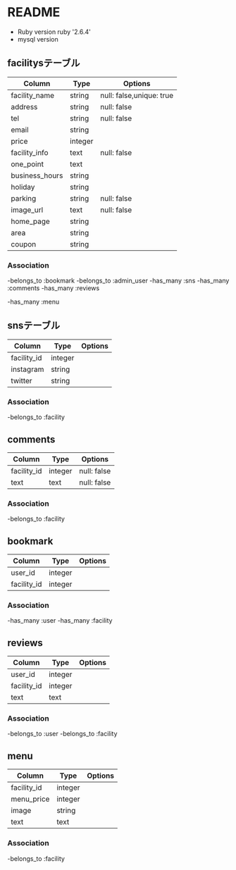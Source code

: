 


# README
* Ruby version
  ruby '2.6.4'
* mysql version

## facilitysテーブル
|Column|Type|Options|
|------|----|-------|
|facility_name|string|null: false,unique: true|
|address|string|null: false|
|tel|string|null: false|
|email|string|
|price|integer|
|facility_info|text|null: false|
|one_point|text|
|business_hours|string|
|holiday|string|
|parking|string|null: false|
|image_url|text|null: false|
|home_page|string|
|area|string|
|coupon|string|
### Association
-belongs_to :bookmark
-belongs_to :admin_user
-has_many :sns
-has_many :comments
-has_many :reviews


-has_many :menu


## snsテーブル
|Column|Type|Options|
|------|----|-------|
|facility_id|integer|
|instagram|string|
|twitter|string|
### Association
-belongs_to :facility

## comments
|Column|Type|Options|
|------|----|-------|
|facility_id|integer|null: false |
|text|text|null: false |
### Association
-belongs_to :facility

## bookmark
|Column|Type|Options|
|------|----|-------|
|user_id|integer|
|facility_id|integer|
### Association
-has_many :user
-has_many :facility

## reviews
|Column|Type|Options|
|------|----|-------|
|user_id|integer|
|facility_id|integer|
|text|text|
### Association
-belongs_to :user
-belongs_to :facility

## menu
|Column|Type|Options|
|------|----|-------|
|facility_id|integer|
|menu_price|integer|
|image|string|
|text|text|
### Association
-belongs_to :facility



